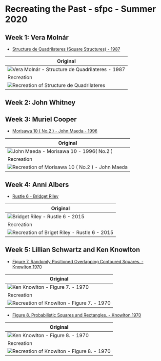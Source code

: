 # Recreating the Past - sfpc - Summer 2020

## Week 1: Vera Molnár

- [Structure de Quadrilateres (Square Structures) -  1987](https://github.com/synesthete/rtp_sfpc_2020_summer/tree/master/Structure%20de%20Quadrilate/src/)

| Original |
| --- |
| ![Vera Molnár - Structure de Quadrilateres - 1987](01%20-%20Vera%20Moln%E1r/MOLNAR-1987_Structure-de-Quadrilate-res-Square-Structures_VM1646.jpg) |
| Recreation |
| ![Recreation of Structure de Quadrilateres](01%20-%20Vera%20Moln%E1r/Structure%20de%20Quadrilate_2020-07-02-20-02-53-659.png) |

## Week 2: John Whitney

## Week 3: Muriel Cooper

- [Morisawa 10 ( No.2 ) - John Maeda - 1996](https://github.com/synesthete/rtp_sfpc_2020_summer/tree/master/type_morisawa_02/src/)

| Original |
| --- |
| ![John Maeda - Morisawa 10 - 1996( No.2 ) ](03%20-%20Muriel%20Cooper/mori2.jpg) |
| Recreation |
| ![Recreation of Morisawa 10 ( No.2 ) - John Maeda](03%20-%20Muriel%20Cooper/type_morisawa_02_2020-07-02-19-27-22-285.png) |

## Week 4: Anni Albers

- [Rustle 6 - Bridget Riley](https://github.com/synesthete/rtp_sfpc_2020_summer/tree/master/pattern_rustle_6/src/)

| Original |
| --- |
| ![Bridget Riley - Rustle 6 - 2015](04%20-%20Anni%20Albers/bridget_riley_rustle_6.jpg) |
| Recreation |
| ![Recreation of Briget Riley - Rustle 6 - 2015](04%20-%20Anni%20Albers/pattern_rustle_6_2020-06-14-02-11-18-546.png) |

## Week 5: Lillian Schwartz and Ken Knowlton

- [Figure 7. Randomly Positioned Overlapping Contoured Squares. - Knowlton 1970](https://github.com/synesthete/rtp_sfpc_2020_summer/tree/master/pixels_explor_uaide_1970_fig_7/src/)

| Original |
| --- |
| ![Ken Knowlton - Figure 7. - 1970](05%20-%20Lillian%20Schwartz%20and%20Ken%20Knowlton/fig_7.png) |
| Recreation |
| ![Recreation of Knowlton - Figure 7. - 1970](05%20-%20Lillian%20Schwartz%20and%20Ken%20Knowlton/pixels_explor_uaide_1970_fig_7_2020-06-29-09-15-08-771.png) |

- [Figure 8. Probabilistic Squares and Rectangles. - Knowlton 1970](https://github.com/synesthete/rtp_sfpc_2020_summer/tree/master/pixels_explor_uaide_1970_fig_8/src/)

| Original |
| --- |
| ![Ken Knowlton - Figure 8. - 1970](05%20-%20Lillian%20Schwartz%20and%20Ken%20Knowlton/fig_7.png) |
| Recreation |
| ![Recreation of Knowlton - Figure 8. - 1970](05%20-%20Lillian%20Schwartz%20and%20Ken%20Knowlton/pixels_explor_uaide_1970_fig_8_2020-06-29-09-39-49-671.png) |
